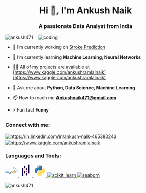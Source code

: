 <h1 align="center">Hi 👋, I'm Ankush Naik</h1>
<h3 align="center">A passionate Data Analyst from India</h3>

<img align="right" alt="coding" width="400" src="https://datasciencedegree.wisconsin.edu/wp-content/uploads/2020/10/ds-featured-image.png">

<p align="left"> <img src="https://komarev.com/ghpvc/?username=ankush471&label=Profile%20views&color=0e75b6&style=flat" alt="ankush471" /> </p>

- 🔭 I’m currently working on [Stroke Prediction](https://www.kaggle.com/code/ankushramlalnaik/stroke-prediction-2022)

- 🌱 I’m currently learning **Machine Learning, Neural Networks**

- 👨‍💻 All of my projects are available at [https://www.kaggle.com/ankushramlalnaik](https://www.kaggle.com/ankushramlalnaik)

- 💬 Ask me about **Python, Data Science, Machine Learning**

- 📫 How to reach me **Ankushnaik471@gmail.com**

- ⚡ Fun fact **Funny**

<h3 align="left">Connect with me:</h3>
<p align="left">
<a href="https://linkedin.com/in/https://in.linkedin.com/in/ankush-naik-465380243" target="blank"><img align="center" src="https://raw.githubusercontent.com/rahuldkjain/github-profile-readme-generator/master/src/images/icons/Social/linked-in-alt.svg" alt="https://in.linkedin.com/in/ankush-naik-465380243" height="30" width="40" /></a>
<a href="https://kaggle.com/https://www.kaggle.com/ankushramlalnaik" target="blank"><img align="center" src="https://raw.githubusercontent.com/rahuldkjain/github-profile-readme-generator/master/src/images/icons/Social/kaggle.svg" alt="https://www.kaggle.com/ankushramlalnaik" height="30" width="40" /></a>
</p>

<h3 align="left">Languages and Tools:</h3>
<p align="left"> <a href="https://www.mysql.com/" target="_blank" rel="noreferrer"> <img src="https://raw.githubusercontent.com/devicons/devicon/master/icons/mysql/mysql-original-wordmark.svg" alt="mysql" width="40" height="40"/> </a> <a href="https://pandas.pydata.org/" target="_blank" rel="noreferrer"> <img src="https://raw.githubusercontent.com/devicons/devicon/2ae2a900d2f041da66e950e4d48052658d850630/icons/pandas/pandas-original.svg" alt="pandas" width="40" height="40"/> </a> <a href="https://www.python.org" target="_blank" rel="noreferrer"> <img src="https://raw.githubusercontent.com/devicons/devicon/master/icons/python/python-original.svg" alt="python" width="40" height="40"/> </a> <a href="https://scikit-learn.org/" target="_blank" rel="noreferrer"> <img src="https://upload.wikimedia.org/wikipedia/commons/0/05/Scikit_learn_logo_small.svg" alt="scikit_learn" width="40" height="40"/> </a> <a href="https://seaborn.pydata.org/" target="_blank" rel="noreferrer"> <img src="https://seaborn.pydata.org/_images/logo-mark-lightbg.svg" alt="seaborn" width="40" height="40"/> </a> </p>

<p><img align="center" src="https://github-readme-stats.vercel.app/api/top-langs?username=ankush471&show_icons=true&locale=en&layout=compact" alt="ankush471" /></p>
